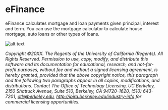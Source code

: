 # eFinance

eFinance calculates mortgage and loan payments given principal, interest and term. You can use the mortgage calculator to calculate house mortgage, auto loans or other types of loans. 

![alt text](https://raw.githubusercontent.com/Solano-Furlan/e_finance/master/image_readme/banner.png)




*Copyright ©20XX. The Regents of the University of California (Regents). All Rights Reserved. Permission to use, copy, modify, and distribute this software and its documentation for educational, research, and not-for-profit purposes, without fee and without a signed licensing agreement, is hereby granted, provided that the above copyright notice, this paragraph and the following two paragraphs appear in all copies, modifications, and distributions. Contact The Office of Technology Licensing, UC Berkeley, 2150 Shattuck Avenue, Suite 510, Berkeley, CA 94720-1620, (510) 643-7201, otl@berkeley.edu, http://ipira.berkeley.edu/industry-info for commercial licensing opportunities.*
